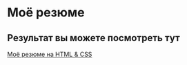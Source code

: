 # Моё резюме

## Результат вы можете посмотреть тут

 [Моё резюме на HTML & CSS](https://dippy1boy.github.io/resume/)
